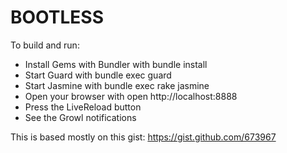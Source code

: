 BOOTLESS
========

To build and run:

* Install Gems with Bundler with bundle install
* Start Guard with bundle exec guard
* Start Jasmine with bundle exec rake jasmine
* Open your browser with open http://localhost:8888
* Press the LiveReload button
* See the Growl notifications

This is based mostly on this gist:
https://gist.github.com/673967

